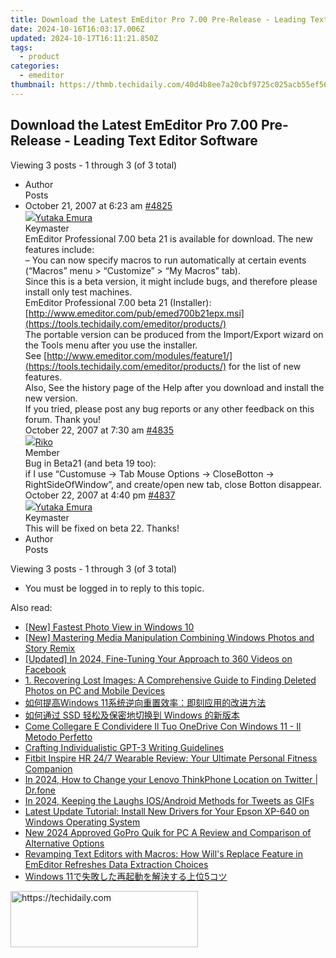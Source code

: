 ```yaml
---
title: Download the Latest EmEditor Pro 7.00 Pre-Release - Leading Text Editor Software
date: 2024-10-16T16:03:17.006Z
updated: 2024-10-17T16:11:21.850Z
tags:
  - product
categories:
  - emeditor
thumbnail: https://thmb.techidaily.com/40d4b8ee7a20cbf9725c025acb55ef566e92109bc4a0e7b50a621bf0e1ad49b5.jpg
---
```


## Download the Latest EmEditor Pro 7.00 Pre-Release - Leading Text Editor Software

Viewing 3 posts - 1 through 3 (of 3 total)

* Author  
Posts
* October 21, 2007 at 6:23 am [#4825](https://tools.techidaily.com/emeditor/products/)  
[![](https://secure.gravatar.com/avatar/a0a6377144ed3636f985d87303f65ed2?s=80&d=identicon&r=g)Yutaka Emura](https://www.emeditor.com/forums/users/yemura/ "View Yutaka Emura's profile")  
Keymaster  
EmEditor Professional 7.00 beta 21 is available for download. The new features include:  
 – You can now specify macros to run automatically at certain events (“Macros” menu > “Customize” > “My Macros” tab).  
 Since this is a beta version, it might include bugs, and therefore please install only test machines.  
 EmEditor Professional 7.00 beta 21 (Installer):  
[http://www.emeditor.com/pub/emed700b21epx.msi](https://tools.techidaily.com/emeditor/products/)  
 The portable version can be produced from the Import/Export wizard on the Tools menu after you use the installer.  
 See [http://www.emeditor.com/modules/feature1/](https://tools.techidaily.com/emeditor/products/) for the list of new features.  
 Also, See the history page of the Help after you download and install the new version.  
 If you tried, please post any bug reports or any other feedback on this forum. Thank you!  
October 22, 2007 at 7:30 am [#4835](https://tools.techidaily.com/emeditor/products/)  
[![](https://secure.gravatar.com/avatar/5d982c6ba01c57acbe0fdc719ec4a7c4?s=80&d=identicon&r=g)Riko](https://www.emeditor.com/forums/users/Riko/ "View Riko's profile")  
Member  
Bug in Beta21 (and beta 19 too):  
 if I use “Customuse -> Tab Mouse Options -> CloseBotton -> RightSideOfWindow”, and create/open new tab, close Botton disappear.  
October 22, 2007 at 4:40 pm [#4837](https://tools.techidaily.com/emeditor/products/)  
[![](https://secure.gravatar.com/avatar/a0a6377144ed3636f985d87303f65ed2?s=80&d=identicon&r=g)Yutaka Emura](https://www.emeditor.com/forums/users/yemura/ "View Yutaka Emura's profile")  
Keymaster  
This will be fixed on beta 22\. Thanks!
* Author  
Posts

Viewing 3 posts - 1 through 3 (of 3 total)

* You must be logged in to reply to this topic.

<ins class="adsbygoogle"
     style="display:block"
     data-ad-format="autorelaxed"
     data-ad-client="ca-pub-7571918770474297"
     data-ad-slot="1223367746"></ins>

<ins class="adsbygoogle"
     style="display:block"
     data-ad-client="ca-pub-7571918770474297"
     data-ad-slot="8358498916"
     data-ad-format="auto"
     data-full-width-responsive="true"></ins>

<span class="atpl-alsoreadstyle">Also read:</span>
<div><ul>
<li><a href="https://some-knowledge.techidaily.com/new-fastest-photo-view-in-windows-10/"><u>[New] Fastest Photo View in Windows 10</u></a></li>
<li><a href="https://extra-guidance.techidaily.com/new-mastering-media-manipulation-combining-windows-photos-and-story-remix/"><u>[New] Mastering Media Manipulation Combining Windows Photos and Story Remix</u></a></li>
<li><a href="https://facebook-clips.techidaily.com/updated-in-2024-fine-tuning-your-approach-to-360-videos-on-facebook/"><u>[Updated] In 2024, Fine-Tuning Your Approach to 360 Videos on Facebook</u></a></li>
<li><a href="https://win-webster.techidaily.com/1-recovering-lost-images-a-comprehensive-guide-to-finding-deleted-photos-on-pc-and-mobile-devices/"><u>1. Recovering Lost Images: A Comprehensive Guide to Finding Deleted Photos on PC and Mobile Devices</u></a></li>
<li><a href="https://win-webster.techidaily.com/1728482724283-windows-11/"><u>如何提高Windows 11系统逆向重置效率：即刻应用的改进方法</u></a></li>
<li><a href="https://win-webster.techidaily.com/1728508834207-ssd-windows/"><u>如何通过 SSD 轻松及保密地切换到 Windows 的新版本</u></a></li>
<li><a href="https://win-webster.techidaily.com/come-collegare-e-condividere-il-tuo-onedrive-con-windows-11-il-metodo-perfetto/"><u>Come Collegare E Condividere Il Tuo OneDrive Con Windows 11 - Il Metodo Perfetto</u></a></li>
<li><a href="https://tech-haven.techidaily.com/crafting-individualistic-gpt-3-writing-guidelines/"><u>Crafting Individualistic GPT-3 Writing Guidelines</u></a></li>
<li><a href="https://buynow-marvelous.techidaily.com/fitbit-inspire-hr-247-wearable-review-your-ultimate-personal-fitness-companion/"><u>Fitbit Inspire HR 24/7 Wearable Review: Your Ultimate Personal Fitness Companion</u></a></li>
<li><a href="https://location-social.techidaily.com/in-2024-how-to-change-your-lenovo-thinkphone-location-on-twitter-drfone-by-drfone-virtual-android/"><u>In 2024, How to Change your Lenovo ThinkPhone Location on Twitter | Dr.fone</u></a></li>
<li><a href="https://twitter-videos.techidaily.com/in-2024-keeping-the-laughs-iosandroid-methods-for-tweets-as-gifs/"><u>In 2024, Keeping the Laughs IOS/Android Methods for Tweets as GIFs</u></a></li>
<li><a href="https://hardware-help.techidaily.com/latest-update-tutorial-install-new-drivers-for-your-epson-xp-640-on-windows-operating-system/"><u>Latest Update Tutorial: Install New Drivers for Your Epson XP-640 on Windows Operating System</u></a></li>
<li><a href="https://ai-video-tools.techidaily.com/new-2024-approved-gopro-quik-for-pc-a-review-and-comparison-of-alternative-options/"><u>New 2024 Approved GoPro Quik for PC A Review and Comparison of Alternative Options</u></a></li>
<li><a href="https://win-webster.techidaily.com/revamping-text-editors-with-macros-how-wills-replace-feature-in-emeditor-refreshes-data-extraction-choices/"><u>Revamping Text Editors with Macros: How Will's Replace Feature in EmEditor Refreshes Data Extraction Choices</u></a></li>
<li><a href="https://win-webster.techidaily.com/1728463462034-windows-115/"><u>Windows 11で失敗した再起動を解決する上位5コツ</u></a></li>
</ul></div>

<!-- affiliate ads begin -->
<a href="https://aligracehair.sjv.io/c/5597632/1915865/19272" target="_top" id="1915865">
  <img src="//a.impactradius-go.com/display-ad/19272-1915865" border="0" alt="https://techidaily.com" width="300" height="90"/>
</a>
<img height="0" width="0" src="https://aligracehair.sjv.io/i/5597632/1915865/19272" style="position:absolute;visibility:hidden;" border="0" />
<!-- affiliate ads end -->

